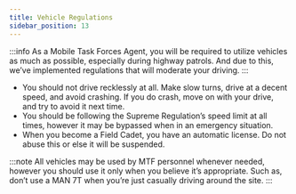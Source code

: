 ```yaml
---
title: Vehicle Regulations
sidebar_position: 13
---
```


:::info
As a Mobile Task Forces Agent, you will be required to utilize vehicles as much as possible, especially during highway patrols. And due to this, we’ve implemented regulations that will moderate your driving.
:::

- You should not drive recklessly at all. Make slow turns, drive at a decent speed, and avoid crashing. If you do crash, move on with your drive, and try to avoid it next time.
- You should be following the Supreme Regulation’s speed limit at all times, however it may be bypassed when in an emergency situation.
- When you become a Field Cadet, you have an automatic license. Do not abuse this or else it will be suspended.

:::note
All vehicles may be used by MTF personnel whenever needed, however you should use it only when you believe it’s appropriate. Such as, don’t use a MAN 7T when you’re just casually driving around the site.
:::
